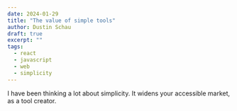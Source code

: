```yaml
---
date: 2024-01-29
title: "The value of simple tools"
author: Dustin Schau
draft: true
excerpt: ""
tags:
  - react
  - javascript
  - web
  - simplicity
---
```


I have been thinking a lot about simplicity. It widens your accessible market, as a tool creator. 